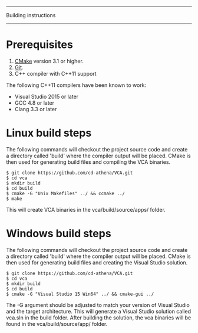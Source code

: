 ************
Building instructions
************

Prerequisites
=============

 1. [CMake](https://cmake.org) version 3.1 or higher.
 2. [Git](https://git-scm.com/).
 3. C++ compiler with C++11 support

The following C++11 compilers have been known to work:

 * Visual Studio 2015 or later
 * GCC 4.8 or later
 * Clang 3.3 or later

Linux build steps
=================

The following commands will checkout the project source code and create a
directory called 'build' where the compiler output will be placed.
CMake is then used for generating build files and compiling the VCA binaries.

    $ git clone https://github.com/cd-athena/VCA.git
    $ cd vca
    $ mkdir build
    $ cd build
    $ cmake -G "Unix Makefiles" ../ && ccmake ../
    $ make

This will create VCA binaries in the vca/build/source/apps/ folder.

Windows build steps
===================

The following commands will checkout the project source code and create a
directory called 'build' where the compiler output will be placed.
CMake is then used for generating build files and creating the Visual Studio
solution.

    $ git clone https://github.com/cd-athena/VCA.git
    $ cd vca
    $ mkdir build
    $ cd build
    $ cmake -G "Visual Studio 15 Win64" ../ && cmake-gui ../

The -G argument should be adjusted to match your version of Visual Studio and
the target architecture.
This will generate a Visual Studio solution called vca.sln in the build folder.
After building the solution, the vca binaries will be found
in the vca/build/source/app/ folder.
